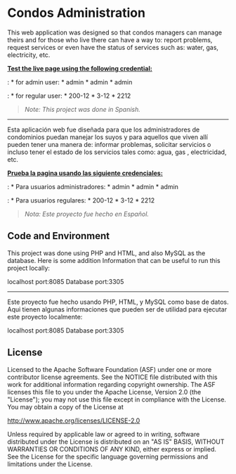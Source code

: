 # Condos Administration

This web application was designed so that condos managers can manage theirs and for those who live there can have a way to: report problems, request services or even have the status of services such as: water, gas, electricity, etc.

[**Test the live page using the following credential:**](https://condos-administration.000webhostapp.com/)


: * for admin user:
              * admin
              * admin
              * admin

: * for regular user:
              * 200-12
              * 3-12
              * 2212

> _Note: This project was done in Spanish._


* * *


Esta aplicación web fue diseñada para que los administradores de condominios puedan manejar los suyos y para aquellos que viven allí pueden tener una manera de: informar problemas, solicitar servicios o incluso tener el estado de los servicios tales como: agua, gas , electricidad, etc.

[**Prueba la pagina usando las siguiente credenciales:**](https://condos-administration.000webhostapp.com/)


: * Para usuarios administradores:
              * admin
              * admin
              * admin

: * Para usuarios regulares:
              * 200-12
              * 3-12
              * 2212


> _Nota: Este proyecto fue hecho en Español._

## Code and Environment

This project was done using PHP and HTML, and also MySQL as the database. Here is some addition Information that can be useful to run this project locally:

localhost port:8085
Database port:3305

* * *

Este proyecto fue hecho usando PHP, HTML, y MySQL como base de datos. Aqui tienen algunas informaciones que pueden ser de utilidad para ejecutar este proyecto localmente:

localhost port:8085
Database port:3305

## License

Licensed to the Apache Software Foundation (ASF) under one or more contributor license agreements. See the NOTICE file distributed with this work for additional information regarding copyright ownership. The ASF licenses this file to you under the Apache License, Version 2.0 (the "License"); you may not use this file except in compliance with the License. You may obtain a copy of the License at

http://www.apache.org/licenses/LICENSE-2.0

Unless required by applicable law or agreed to in writing, software distributed under the License is distributed on an "AS IS" BASIS, WITHOUT WARRANTIES OR CONDITIONS OF ANY KIND, either express or implied. See the License for the specific language governing permissions and limitations under the License.
